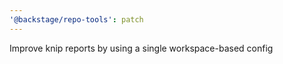 ```yaml
---
'@backstage/repo-tools': patch
---
```


Improve knip reports by using a single workspace-based config
